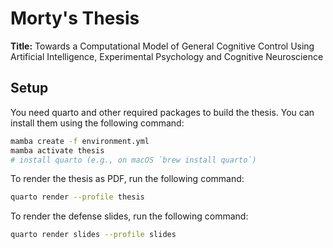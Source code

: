 # Morty's Thesis

**Title:** Towards a Computational Model of General Cognitive Control Using Artificial Intelligence, Experimental Psychology and Cognitive Neuroscience


## Setup

You need quarto and other required packages to build the thesis. You can install them using the following command:

```bash
mamba create -f environment.yml
mamba activate thesis
# install quarto (e.g., on macOS `brew install quarto`)
```

To render the thesis as PDF, run the following command:

```bash
quarto render --profile thesis
```

To render the defense slides, run the following command:

```bash
quarto render slides --profile slides
```
